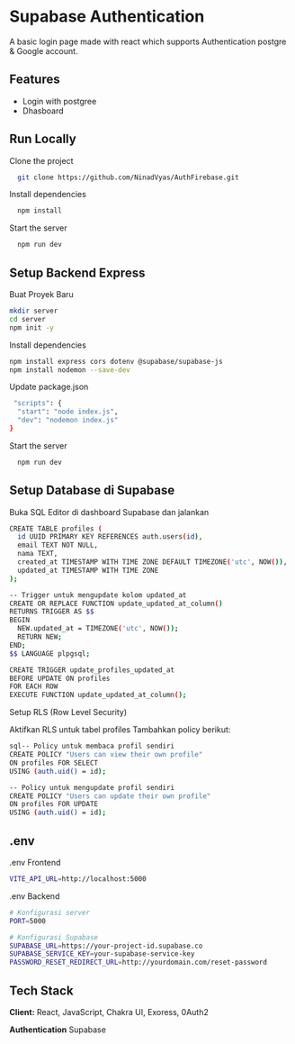 
# Supabase Authentication

A basic login page made with react which supports Authentication postgre & Google account.


## Features

- Login with postgree
- Dhasboard




## Run Locally

Clone the project

```bash
  git clone https://github.com/NinadVyas/AuthFirebase.git
```

Install dependencies

```bash
  npm install
```

Start the server

```bash
  npm run dev
```

## Setup Backend Express

Buat Proyek Baru

```bash
mkdir server
cd server
npm init -y
```

Install dependencies

```bash
npm install express cors dotenv @supabase/supabase-js
npm install nodemon --save-dev
```
Update package.json 

```bash
 "scripts": {
  "start": "node index.js",
  "dev": "nodemon index.js"
}
```
Start the server

```bash
  npm run dev
```
## Setup Database di Supabase

Buka SQL Editor di dashboard Supabase dan jalankan

```bash
CREATE TABLE profiles (
  id UUID PRIMARY KEY REFERENCES auth.users(id),
  email TEXT NOT NULL,
  nama TEXT,
  created_at TIMESTAMP WITH TIME ZONE DEFAULT TIMEZONE('utc', NOW()),
  updated_at TIMESTAMP WITH TIME ZONE
);

-- Trigger untuk mengupdate kolom updated_at
CREATE OR REPLACE FUNCTION update_updated_at_column()
RETURNS TRIGGER AS $$
BEGIN
  NEW.updated_at = TIMEZONE('utc', NOW());
  RETURN NEW;
END;
$$ LANGUAGE plpgsql;

CREATE TRIGGER update_profiles_updated_at
BEFORE UPDATE ON profiles
FOR EACH ROW
EXECUTE FUNCTION update_updated_at_column();
```

Setup RLS (Row Level Security)

Aktifkan RLS untuk tabel profiles
Tambahkan policy berikut:

```bash
sql-- Policy untuk membaca profil sendiri
CREATE POLICY "Users can view their own profile"
ON profiles FOR SELECT
USING (auth.uid() = id);

-- Policy untuk mengupdate profil sendiri
CREATE POLICY "Users can update their own profile"
ON profiles FOR UPDATE
USING (auth.uid() = id);
```
## .env

.env Frontend

```bash
VITE_API_URL=http://localhost:5000
```

.env Backend

```bash
# Konfigurasi server
PORT=5000

# Konfigurasi Supabase
SUPABASE_URL=https://your-project-id.supabase.co
SUPABASE_SERVICE_KEY=your-supabase-service-key
PASSWORD_RESET_REDIRECT_URL=http://yourdomain.com/reset-password
```

## Tech Stack

**Client:** React, JavaScript, Chakra UI, Exoress, 0Auth2

**Authentication** Supabase
